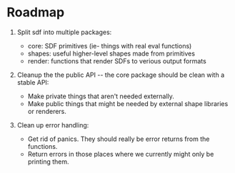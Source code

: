 # Roadmap

1. Split sdf into multiple packages:
	- core: SDF primitives (ie- things with real eval functions)
	- shapes: useful higher-level shapes made from primitives
	- render: functions that render SDFs to verious output formats

2. Cleanup the the public API -- the core package should be clean with a stable API:
	- Make private things that aren't needed externally.
	- Make public things that might be needed by external shape
	  libraries or renderers.

3. Clean up error handling:
	- Get rid of panics. They should really be error returns from the
	  functions.
	- Return errors in those places where we currently might only be
	  printing them.
